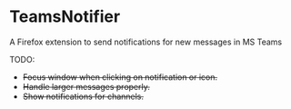 # TeamsNotifier
A Firefox extension to send notifications for new messages in MS Teams 

TODO:
* ~~Focus window when clicking on notification or icon.~~
* ~~Handle larger messages properly.~~
* ~~Show notifications for channels.~~
